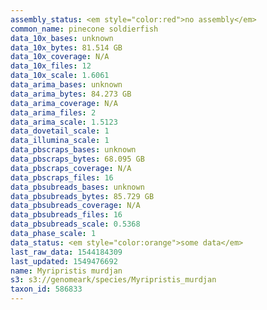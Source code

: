 ```yaml
---
assembly_status: <em style="color:red">no assembly</em>
common_name: pinecone soldierfish
data_10x_bases: unknown
data_10x_bytes: 81.514 GB
data_10x_coverage: N/A
data_10x_files: 12
data_10x_scale: 1.6061
data_arima_bases: unknown
data_arima_bytes: 84.273 GB
data_arima_coverage: N/A
data_arima_files: 2
data_arima_scale: 1.5123
data_dovetail_scale: 1
data_illumina_scale: 1
data_pbscraps_bases: unknown
data_pbscraps_bytes: 68.095 GB
data_pbscraps_coverage: N/A
data_pbscraps_files: 16
data_pbsubreads_bases: unknown
data_pbsubreads_bytes: 85.729 GB
data_pbsubreads_coverage: N/A
data_pbsubreads_files: 16
data_pbsubreads_scale: 0.5368
data_phase_scale: 1
data_status: <em style="color:orange">some data</em>
last_raw_data: 1544184309
last_updated: 1549476692
name: Myripristis murdjan
s3: s3://genomeark/species/Myripristis_murdjan
taxon_id: 586833
---
```

